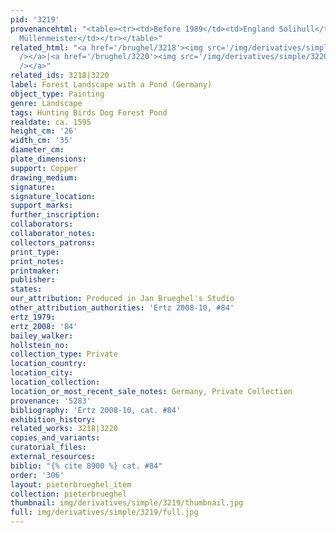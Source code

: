```yaml
---
pid: '3219'
provenancehtml: "<table><tr><td>Before 1989</td><td>England Solihull</td><td>Gallery
  Müllenmeister</td></tr></table>"
related_html: "<a href='/brughel/3218'><img src='/img/derivatives/simple/3218/thumbnail.jpg'
  /></a>|<a href='/brughel/3220'><img src='/img/derivatives/simple/3220/thumbnail.jpg'
  /></a>"
related_ids: 3218|3220
label: Forest Landscape with a Pond (Germany)
object_type: Painting
genre: Landscape
tags: Hunting Birds Dog Forest Pond
realdate: ca. 1595
height_cm: '26'
width_cm: '35'
diameter_cm:
plate_dimensions:
support: Copper
drawing_medium:
signature:
signature_location:
support_marks:
further_inscription:
collaborators:
collaborator_notes:
collectors_patrons:
print_type:
print_notes:
printmaker:
publisher:
states:
our_attribution: Produced in Jan Brueghel's Studio
other_attribution_authorities: 'Ertz 2008-10, #84'
ertz_1979:
ertz_2008: '84'
bailey_walker:
hollstein_no:
collection_type: Private
location_country:
location_city:
location_collection:
location_or_most_recent_sale_notes: Germany, Private Collection
provenance: '5283'
bibliography: 'Ertz 2008-10, cat. #84'
exhibition_history:
related_works: 3218|3220
copies_and_variants:
curatorial_files:
external_resources:
biblio: "{% cite 8900 %} cat. #84"
order: '306'
layout: pieterbrueghel_item
collection: pieterbrueghel
thumbnail: img/derivatives/simple/3219/thumbnail.jpg
full: img/derivatives/simple/3219/full.jpg
---
```

